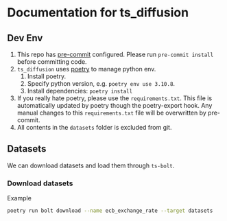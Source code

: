 # Documentation for ts_diffusion

## Dev Env

1. This repo has [pre-commit](https://pre-commit.com/) configured. Please run `pre-commit install` before committing code.
2. `ts_diffusion` uses [poetry](https://python-poetry.org/) to manage python env.
   1. Install poetry.
   2. Specify python version, e.g. `poetry env use 3.10.8`.
   3. Install dependencies: `poetry install`
3. If you really hate poetry, please use the `requirements.txt`. This file is automatically updated by poetry though the poetry-export hook. Any manual changes to this `requirements.txt` file will be overwritten by pre-commit.
4. All contents in the `datasets` folder is excluded from git.


## Datasets

We can download datasets and load them through `ts-bolt`.

### Download datasets

Example

```sh
poetry run bolt download --name ecb_exchange_rate --target datasets
```
